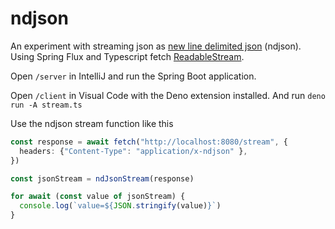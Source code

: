 # ndjson
An experiment with streaming json as [new line delimited json](http://ndjson.org/) (ndjson). Using Spring Flux and Typescript fetch [ReadableStream](https://developer.mozilla.org/en-US/docs/Web/API/Streams_API/Using_readable_streams).

Open `/server` in IntelliJ and run the Spring Boot application.

Open `/client` in Visual Code with the Deno extension installed. And run 
`deno run -A stream.ts`

Use the ndjson stream function like this
```typescript
const response = await fetch("http://localhost:8080/stream", {
  headers: {"Content-Type": "application/x-ndjson" },
})

const jsonStream = ndJsonStream(response)

for await (const value of jsonStream) {
  console.log(`value=${JSON.stringify(value)}`)
}
```
